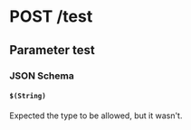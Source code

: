 # **POST** /test

## Parameter test

### JSON Schema

#### `$(String)`

Expected the type to be allowed, but it wasn't.
